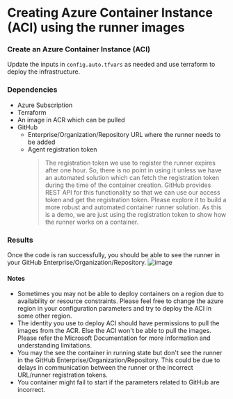 # Creating Azure Container Instance (ACI) using the runner images

### Create an Azure Container Instance (ACI)
Update the inputs in `config.auto.tfvars` as needed and use terraform to deploy the infrastructure.

### Dependencies
- Azure Subscription
- Terraform
- An image in ACR which can be pulled
- GitHub
  - Enterprise/Organization/Repository URL where the runner needs to be added
  - Agent registration token
    > The registration token we use to register the runner expires after one hour. So, there is no point in using it unless we have an automated solution which can fetch the registration token during the time of the container creation. GitHub provides REST API for this functionality so that we can use our access token and get the registration token. Please explore it to build a more robust and automated container runner solution. As this is a demo, we are just using the registration token to show how the runner works on a container.

### Results
Once the code is ran successfully, you should be able to see the runner in your GitHub Enterprise/Organization/Repository.
![image](https://user-images.githubusercontent.com/61077834/153718086-656d245f-6592-40e1-bc3f-d2f78c80f1cd.png)

#### Notes
- Sometimes you may not be able to deploy containers on a region due to availability or resource constraints. Please feel free to change the azure region in your configuration parameters and try to deploy the ACI in some other region.
- The identity you use to deploy ACI should have permissions to pull the images from the ACR. Else the ACI won't be able to pull the images. Please refer the Microsoft Documentation for more information and understanding limitations.
- You may the see the container in running state but don't see the runner in the GitHub Enterprise/Organization/Repository. This could be due to delays in communication between the runner or the incorrect URL/runner registration tokens.
- You container might fail to start if the parameters related to GitHub are incorrect.

